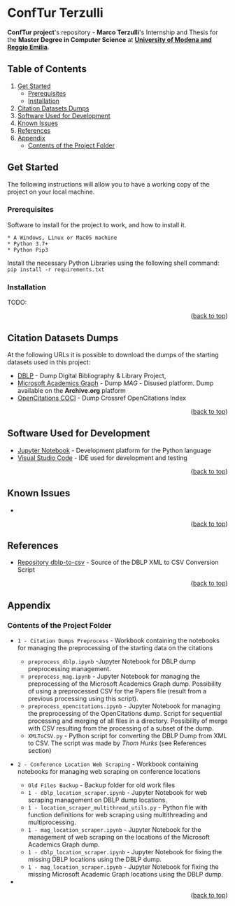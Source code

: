 # ConfTur Terzulli
**ConfTur project**'s repository - **Marco Terzulli**'s Internship and Thesis for the **Master Degree in Computer Science** at [**University of Modena and Reggio Emilia**](https://www.unimore.it/).

## Table of Contents
<ol>
	<li>
		<a href="#get-started">Get Started</a>
		<ul>
			<li><a href="#prerequisites">Prerequisites</a></li>
			<li><a href="#installation">Installation</a></li>
		</ul>
	</li>
	<li><a href="#citation-datasets-dumps">Citation Datasets Dumps</a></li>
	<li><a href="#software--used-for-developmento">Software Used for Development</a></li>
	<li><a href="#known-issues">Known Issues</a></li>
	<li><a href="#references">References</a></li>
	<li>
		<a href="#appendix">Appendix</a>
		<ul>
			<li><a href="#contents-of-the-project-folder">Contents of the Project Folder</a></li>
		</ul>
	</li>
</ol>
 
 
## Get Started

The following instructions will allow you to have a working copy of the project on your local machine.

### Prerequisites

Software to install for the project to work, and how to install it.

```
* A Windows, Linux or MacOS machine
* Python 3.7+
* Python Pip3
```

Install the necessary Python Libraries using the following shell command: ```pip install -r requirements.txt```

### Installation

TODO: <br />

<p align="right">(<a href="#top">back to top</a>)</p>



## Citation Datasets Dumps
At the following URLs it is possible to download the dumps of the starting datasets used in this project:
* [DBLP](https://dblp.uni-trier.de/xml/) - Dump Digital Bibliography & Library Project,
* [Microsoft Academics Graph](https://archive.org/download/mag-2021-06-07/mag/) - Dump *MAG* - Disused platform. Dump available on the **Archive.org** platform
* [OpenCitations COCI](https://opencitations.net/download) - Dump Crossref OpenCitations Index

<p align="right">(<a href="#top">back to top</a>)</p>

## Software Used for Development
* [Jupyter Notebook](https://jupyter.org/) - Development platform for the Python language
* [Visual Studio Code](https://code.visualstudio.com/) - IDE used for development and testing

<p align="right">(<a href="#top">back to top</a>)</p>

## Known Issues
* 

<p align="right">(<a href="#top">back to top</a>)</p>

## References
* [Repository dblp-to-csv](https://github.com/ThomHurks/dblp-to-csv) - Source of the DBLP XML to CSV Conversion Script

<p align="right">(<a href="#top">back to top</a>)</p>


## Appendix

### Contents of the Project Folder
* ```1 - Citation Dumps Preprocess``` - Workbook containing the notebooks for managing the preprocessing of the starting data on the citations
	* ```preprocess_dblp.ipynb``` -Jupyter Notebook for DBLP dump preprocessing management.
	* ```preprocess_mag.ipynb``` -  Jupyter Notebook for managing the preprocessing of the Microsoft Academics Graph dump. Possibility of using a preprocessed CSV for the Papers file (result from a previous processing using this script).
	* ```preprocess_opencitations.ipynb``` - Jupyter Notebook for managing the preprocessing of the OpenCitations dump. Script for sequential processing and merging of all files in a directory. Possibility of merge with CSV resulting from the processing of a subset of the dump.
	* ```XMLToCSV.py``` - Python script for converting the DBLP Dump from XML to CSV. The script was made by *Thom Hurks* (see References section)

* ```2 - Conference Location Web Scraping``` - Workbook containing notebooks for managing web scraping on conference locations
	* ```Old Files Backup``` - Backup folder for old work files
	* ```1 - dblp_location_scraper.ipynb``` - Jupyter Notebook for web scraping management on DBLP dump locations.
	* ```1 - location_scraper_multithread_utils.py``` - Python file with function definitions for web scraping using multithreading and multiprocessing.
	* ```1 - mag_location_scraper.ipynb``` - Jupyter Notebook for the management of web scraping on the locations of the Microsoft Academics Graph dump.
	* ```1 - dblp_location_scraper.ipynb``` - Jupyter Notebook for fixing the missing DBLP locations using the DBLP dump.
	* ```1 - mag_location_scraper.ipynb``` - Jupyter Notebook for fixing the missing Microsoft Academic Graph locations using the DBLP dump.
 * 

<p align="right">(<a href="#top">back to top</a>)</p>